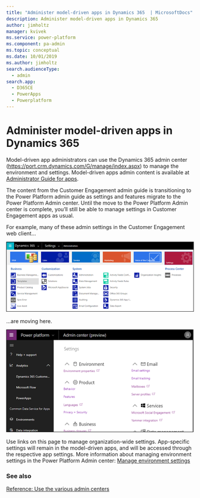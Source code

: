 ```yaml
---
title: "Administer model-driven apps in Dynamics 365  | MicrosoftDocs"
description: Administer model-driven apps in Dynamics 365 
author: jimholtz
manager: kvivek
ms.service: power-platform
ms.component: pa-admin
ms.topic: conceptual
ms.date: 10/01/2019
ms.author: jimholtz
search.audienceType: 
  - admin
search.app: 
  - D365CE
  - PowerApps
  - Powerplatform
---
```

# Administer model-driven apps in Dynamics 365 

Model-driven app administrators can use the Dynamics 365 admin center (<https://port.crm.dynamics.com/G/manage/index.aspx>) to manage the environment and settings. Model-driven apps admin content is available at [Administrator Guide for apps](https://docs.microsoft.com/dynamics365/customer-engagement/admin/admin-guide).

The content from the Customer Engagement admin guide is transitioning to the Power Platform admin guide as settings and features migrate to the Power Platform Admin center. Until the move to the Power Platform Admin center is complete, you’ll still be able to manage settings in Customer Engagement apps as usual.

For example, many of these admin settings in the Customer Engagement web client...

![Dynamics 365 Settings](./media/old-settings.png)

...are moving here.

![Environment settings](media/environment-settings-mini.png)

Use links on this page to manage organization-wide settings. App-specific settings will remain in the model-driven apps, and will be accessed through the respective app settings. More information about managing environment settings in the Power Platform Admin center: [Manage environment settings](admin-settings.md) 

### See also
[Reference: Use the various admin centers](admin-centers.md)